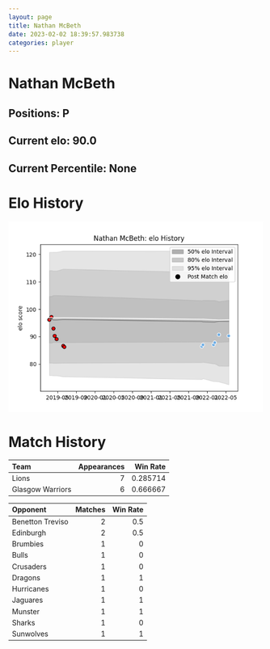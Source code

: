 ```yaml
---  
layout: page  
title: Nathan McBeth  
date: 2023-02-02 18:39:57.983738  
categories: player  
---
```

# Nathan McBeth

## Positions: P

## Current elo: 90.0

## Current Percentile: None

# Elo History


![elo history](history_NathanMcBeth.png)
# Match History


| Team             |   Appearances |   Win Rate |
|:-----------------|--------------:|-----------:|
| Lions            |             7 |   0.285714 |
| Glasgow Warriors |             6 |   0.666667 |

| Opponent         |   Matches |   Win Rate |
|:-----------------|----------:|-----------:|
| Benetton Treviso |         2 |        0.5 |
| Edinburgh        |         2 |        0.5 |
| Brumbies         |         1 |        0   |
| Bulls            |         1 |        0   |
| Crusaders        |         1 |        0   |
| Dragons          |         1 |        1   |
| Hurricanes       |         1 |        0   |
| Jaguares         |         1 |        1   |
| Munster          |         1 |        1   |
| Sharks           |         1 |        0   |
| Sunwolves        |         1 |        1   |